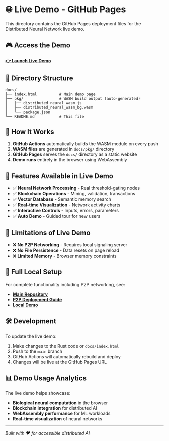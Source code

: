 # 🌐 Live Demo - GitHub Pages

This directory contains the GitHub Pages deployment files for the Distributed Neural Network live demo.

## 🎮 Access the Demo

**[👉 Launch Live Demo](https://kritivasas.github.io/distributedNN)**

## 📁 Directory Structure

```
docs/
├── index.html          # Main demo page
├── pkg/                # WASM build output (auto-generated)
│   ├── distributed_neural_wasm.js
│   ├── distributed_neural_wasm_bg.wasm
│   └── package.json
└── README.md           # This file
```

## 🚀 How It Works

1. **GitHub Actions** automatically builds the WASM module on every push
2. **WASM files** are generated in `docs/pkg/` directory
3. **GitHub Pages** serves the `docs/` directory as a static website
4. **Demo runs** entirely in the browser using WebAssembly

## 🔧 Features Available in Live Demo

- ✅ **Neural Network Processing** - Real threshold-gating nodes
- ✅ **Blockchain Operations** - Mining, validation, transactions
- ✅ **Vector Database** - Semantic memory search
- ✅ **Real-time Visualization** - Network activity charts
- ✅ **Interactive Controls** - Inputs, errors, parameters
- ✅ **Auto Demo** - Guided tour for new users

## 📝 Limitations of Live Demo

- ❌ **No P2P Networking** - Requires local signaling server
- ❌ **No File Persistence** - Data resets on page reload
- ❌ **Limited Memory** - Browser memory constraints

## 🔗 Full Local Setup

For complete functionality including P2P networking, see:
- **[Main Repository](../README.md)**
- **[P2P Deployment Guide](../P2P_DEPLOYMENT_GUIDE.md)**
- **[Local Demo](../demo.html)**

## 🛠️ Development

To update the live demo:

1. Make changes to the Rust code or `docs/index.html`
2. Push to the `main` branch
3. GitHub Actions will automatically rebuild and deploy
4. Changes will be live at the GitHub Pages URL

## 📊 Demo Usage Analytics

The live demo helps showcase:
- **Biological neural computation** in the browser
- **Blockchain integration** for distributed AI
- **WebAssembly performance** for ML workloads
- **Real-time visualization** of neural networks

---

*Built with ❤️ for accessible distributed AI* 